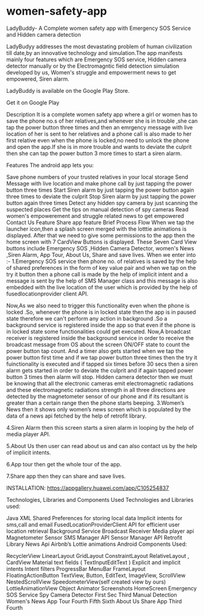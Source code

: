 # women-safety-app
LadyBuddy- A Complete women safety app with Emergency SOS Service and Hidden camera detection


LadyBudyy addresses the most devastating problem of human civilization till date,by an innovative technology and simulation.The app manifests mainly four features which are Emergency SOS service, Hidden camera detector manually or by the Electromagntic field detection simulation developed by us, Women's struggle and empowerment news to get empowered, Siren alarm.

LadyBuddy is available on the Google Play Store.

Get it on Google Play

Description
It is a complete women safety app where a girl or women has to save the phone no.s of her relatives,and whenever she is in trouble ,she can tap the power button three times and then an emrgency message with live location of her is sent to her relatives and a phone call is also made to her first relative even when the phone is locked,no need to unlock the phone and open the app.If she is in more trouble and wants to deviate the culprit then she can tap the power button 3 more times to start a siren alarm.

Features
The android app lets you:

Save phone numbers of your trusted relatives in your local storage
Send Message with live location and make phone call by just tapping the power button three times
Start Siren alarm by just tapping the power button again three times to deviate the culprit
Stop Siren alarm by just tapping the power button again three times
Detect any hidden spy camera by just scanning the suspected places
Get the tips on manual detection of spy cameras
Read women's empowerement and struggle related news to get empowered
Contact Us Feature
Share app feature
Brief Process Flow
When we tap the launcher icon,then a splash screen merged with the lotttie animations is displayed.
After that we need to give some permissions to the app then the home screen with 7 CardView Buttons is displayed.
These Seven Card View buttons include Emergency SOS ,Hidden Camera Detector, women's News ,Siren Alarm, App Tour, About Us, Share and save lives.
When we enter into :-
1.Emergency SOS service then phone no. of relatives is saved by the help of shared preferences in the form of key value pair and when we tap on the try it button then a phone call is made by the help of implicit intent and a message is sent by the help of SMS Manager class and this message is also embedded with the live location of the user which is provided by the help of fusedlocationprovider client API.

Now,As we also need to trigger this functionality even when the phone is locked .So, whenever the phone is in locked state then the app is in paused state therefore we can't perform any action in background .So a background service is registered inside the app so that even if the phone is in locked state some functionalities could get executed.
Now,A broadcast receiver is registered inside the background service in order to receive the broadcast message from OS about the screen ON/OFF state to count the power button tap count.
And a timer also gets started when we tap the power button first time and if we tap power button three times then the try it fuinctionality is executed and if tapped six times before 30 secs then a siren alarm gets started in order to deviate the culprit and if again tapped power button 3 times then alarm will stop.
Hidden camera detector then we must be knowing that all the electronic cameras emit electromagnetic radiations and these electromagnetic radiations strength in all three directions are detected by the magnetometer sensor of our phone and if its resultant is greater than a certain range then the phone starts beeping.
3.Women’s News then it shows only women’s news screen which is populated by the data of a news api fetched by the help of retrofit library.

4.Siren Alarm then this screen starts a siren alarm in looping by the help of media player API.

5.About Us then user can read about us and can also contact us by the help of implicit intents.

6.App tour then get the whole tour of the app.

7.Share app then they can share and save lives.

INSTALLATION:
https://appgallery.huawei.com/app/C105254837

Technologies, Libraries and Components Used
Technologies and Libraries used:

Java
XML
Shared Preferences for storing local data
Implicit intents for sms,call and email
FusedLocationProviderClient API for efficient user location retrieval
Background Service
Broadcast Receiver
Media player api
Magnetometer Sensor
SMS Manager API
Sensor Manager API
Retrofit Library
News Api
Airbnb’s Lottie animations
Android Components Used:

RecyclerView
LinearLayout
GridLayout
ConstraintLayout
RelativeLayout ,
CardView
Material text fields ( TextInputEditText )
Explicit and implicit intents
Intent filters
ProgressBar
MenuBar
FrameLayout
FloatingActionButton
TextView, Button, EditText, ImageView,
ScrollView
NestedScrollView
SpeedometerView(self created view by ours)
LottieAnimationView
Object Animator
Screenshots
HomeScreen	Emergency SOS Service	Spy Camera Detector
First	Sec	Third
Manual Detection	Women's News	App Tour
Fourth	Fifth	Sixth
About Us	Share App
Third	Fourth
